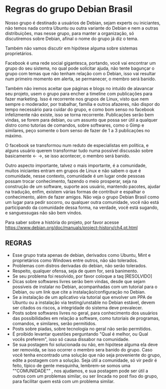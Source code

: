 # Regras do grupo Debian Brasil

Nosso grupo é destinado a usuários de Debian, sejam experts ou iniciantes, não temos nada contra Ubuntu ou outra variante do Debian e nem a outras distribuições, mas nesse grupo, para manter a organização, só discutiremos sobre Debian, afinal o nome do grupo já diz o tema.

Também não vamos discutir em hipótese alguma sobre sistemas proprietários.

Facebook é uma rede social gigantesca, portando, você vai encontrar um grupo do seu sistema, no qual pode solicitar ajuda, não tente bagunçar o grupo com temas que não tenham relação com o Debian, isso vai resultar num primeiro momento em alerta, se permanecer, o membro será banido. 

Também não iremos aceitar que páginas e blogs no intuído de alavancar seu projeto, usem o grupo para encher a timeline com publicações para fazer marketing. 
Isso é recorrente nos grupos de Linux, visto que nem sempre o moderador, por trabalhar, família e outros afazeres, não dispor do tempo necessário para cuidar do grupo, e como bom senso no facebook infelizmente não existe, isso se torna recorrente. Publicações serão bem vindas, se forem para debian, ou um assunto que possa ser útil a qualquer distro como tutorias de comandos, sobre softwares, como o Gimp e similares, peço somente o bom senso de fazer de 1 a 3 publicações no máximo.

O facebook se transformou num reduto de especialistas em política, e alguns usuário querem transformar tudo numa possível discussão sobre basicamente <- ->, se isso acontecer, o membro será banido.

Outro aspecto importante, talvez o mais importante, é a comunidade, muitos iniciantes entram em grupos de Linux e não sabem o que é comunidade, nesse contexto, comunidade é um lugar onde pessoas possam trocar conhecimento, fazendo o meio prosperar, seja na construção de um software, suporte aos usuário, mantendo pacotes, ajudar na tradução, enfim, existem várias formas de contribuir e espalhar o conhecimento, além de fazer amigos. Não veja o grupo Debian Brasil como um lugar para pedir socorro, ou qualquer outra comunidade, você não está participando da comunidade dessa forma, na verdade, você está sugando, e sanguessugas não são bem vindos. 

Para saber sobre a história do projeto, por favor acesse
https://www.debian.org/doc/manuals/project-history/ch4.pt.html


## REGRAS 

* Esse grupo trata apenas de debian, derivados como Ubuntu, Mint e proprietários como Windows entre outros, não são tolerados.
* Problemas com distros derivadas do debian, não serão tolerados.
* Respeito, qualquer ofensa, seja de quem for, será banimento.
* Se seu problema foi resolvido, por favor coloque a taq [RESOLVIDO]
* Dicas sobre softwares livres serão bem vindas, desde que sejam possíveis de instalar no Debian, acompanhadas com um tutorial para o Debian, ou um link que cite a instalação/configuração no Debian.
* Se a instalação de um aplicativo via tutorial que envolver um PPA de Ubuntu ou a instalação via testing/unstable no Debian estável, devem ser citados os riscos, a integridade do sistema deve prevalecer.
* Posts sobre softwares livres no geral, para conhecimento dos usuários das possibilidades em relação a software, como tutoriais de programas, comandos, e similares, serão permitidos. 
* Posts sobre piadas, sobre tecnologia no geral não serão permitidos.
* É proibido levantar questões perguntando "Qual é melhor, ou Qual vocês preferem", isso só causa dissabor na comunidade.
* Se sua postagem foi solucionada ou não, em hipótese alguma ela deve ser removida, se isso ocorrer o membro sera banido do grupo. Caso você tenha encontrado uma solução que não seja proveniente do grupo, edite a postagem com a solução. Seja útil a comunidade, só vir pedir é feito, típico de gente mesquinha, lembrem-se somos uma ""COMUNIDADE"" , nos ajudamos, e sua postagem pode ser útil a outros com um problemas similar, ou ser lincada no post fixo do grupo, para facilitar quem está com um problema similar.
